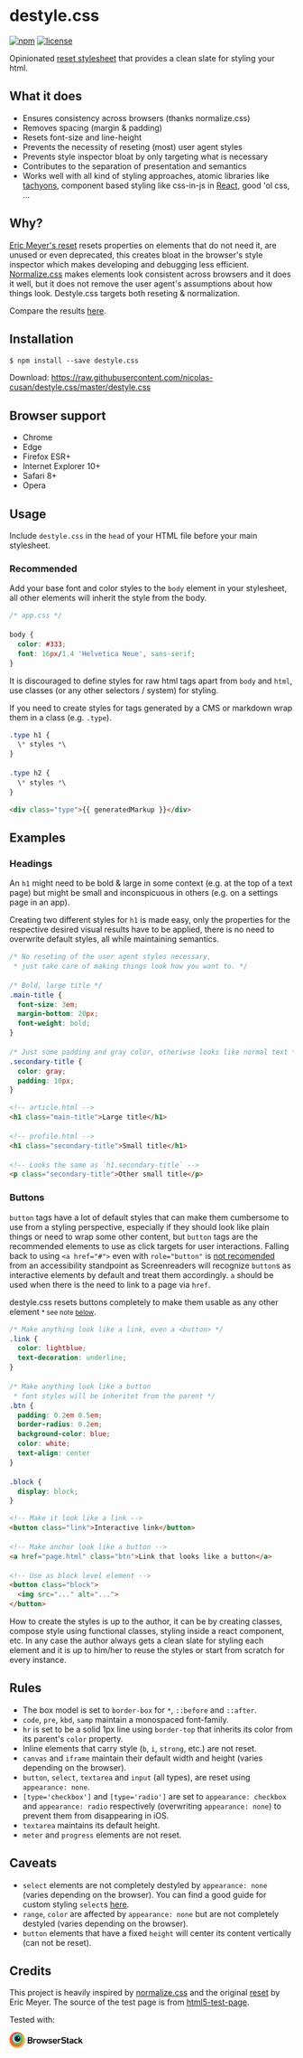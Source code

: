 # destyle.css

[![npm][npm-image]][npm-url] [![license][license-image]][license-url]

Opinionated [reset stylesheet](https://cssreset.com/what-is-a-css-reset/) that provides a clean slate for styling your html.

## What it does

- Ensures consistency across browsers (thanks normalize.css)
- Removes spacing (margin & padding)
- Resets font-size and line-height
- Prevents the necessity of reseting (most) user agent styles
- Prevents style inspector bloat by only targeting what is necessary
- Contributes to the separation of presentation and semantics
- Works well with all kind of styling approaches, atomic libraries like [tachyons](https://tachyons.io/), component based styling like css-in-js in [React](https://reactjs.org), good 'ol css, ...

## Why?

[Eric Meyer's reset](https://meyerweb.com/eric/tools/css/reset/) resets properties on elements that do not need it, are unused or even deprecated, this creates bloat in the browser's style inspector which makes developing and debugging less efficient. [Normalize.css](https://github.com/necolas/normalize.css) makes elements look consistent across browsers and it does it well, but it does not remove the user agent's assumptions about how things look. Destyle.css targets both reseting & normalization.

Compare the results [here](https://nicolas-cusan.github.io/destyle.css/compare.html).

## Installation

```shell
$ npm install --save destyle.css
```

Download: https://raw.githubusercontent.com/nicolas-cusan/destyle.css/master/destyle.css

## Browser support

- Chrome
- Edge
- Firefox ESR+
- Internet Explorer 10+
- Safari 8+
- Opera

## Usage

Include `destyle.css` in the `head` of your HTML file before your main stylesheet.

### Recommended

Add your base font and color styles to the `body` element in your stylesheet, all other elements will inherit the style from the body.

```css
/* app.css */

body {
  color: #333;
  font: 16px/1.4 'Helvetica Neue', sans-serif;
}
```

It is discouraged to define styles for raw html tags apart from `body` and `html`, use classes (or any other selectors / system) for styling.

If you need to create styles for tags generated by a CMS or markdown wrap them in a class (e.g. `.type`).

```css
.type h1 {
  \* styles *\
}

.type h2 {
  \* styles *\
}
```

```html
<div class="type">{{ generatedMarkup }}</div>
```

## Examples

### Headings

An `h1` might need to be bold & large in some context (e.g. at the top of a text page) but might be small and inconspicuous in others (e.g. on a settings page in an app).

Creating two different styles for `h1` is made easy, only the properties for the respective desired visual results have to be applied, there is no need to overwrite default styles, all while maintaining semantics.

```css
/* No reseting of the user agent styles necessary,
 * just take care of making things look how you want to. */

/* Bold, large title */
.main-title {
  font-size: 3em;
  margin-bottom: 20px;
  font-weight: bold;
}

/* Just some padding and gray color, otheriwse looks like normal text */
.secondary-title {
  color: gray;
  padding: 10px;
}
```

```html
<!-- article.html -->
<h1 class="main-title">Large title</h1>

<!-- profile.html -->
<h1 class="secondary-title">Small title</h1>

<!-- Looks the same as `h1.secondary-title` -->
<p class="secondary-title">Other small title</p>
```

### Buttons

`button` tags have a lot of default styles that can make them cumbersome to use from a styling perspective, especially if they should look like plain things or need to wrap some other content, but `button` tags are the recommended elements to use as click targets for user interactions. Falling back to using `<a href="#">` even with `role="button"` is [not recomended](https://developer.mozilla.org/en-US/docs/Web/Accessibility/ARIA/Roles/button_role) from an accessibility standpoint as Screenreaders will recognize `button`s as interactive elements by default and treat them accordingly. `a` should be used when there is the need to link to a page via `href`.

destyle.css resets buttons completely to make them usable as any other element <small>* see note [below](#caveats)</small>.

```css
/* Make anything look like a link, even a <button> */
.link {
  color: lightblue;
  text-decoration: underline;
}

/* Make anything look like a button
 * font styles will be inheritet from the parent */
.btn {
  padding: 0.2em 0.5em;
  border-radius: 0.2em;
  background-color: blue;
  color: white;
  text-align: center
}

.block {
  display: block;
}
```

```html
<!-- Make it look like a link -->
<button class="link">Interactive link</button>

<!-- Make anchor look like a button -->
<a href="page.html" class="btn">Link that looks like a button</a>

<!-- Use as block level element -->
<button class="block">
  <img src="..." alt="...">
</button>
```

How to create the styles is up to the author, it can be by creating classes, compose style using functional classes, styling inside a react component, etc. In any case the author always gets a clean slate for styling each element and it is up to him/her to reuse the styles or start from scratch for every instance.

## Rules

- The box model is set to `border-box` for `*`, `::before` and `::after`.
- `code`, `pre`, `kbd`, `samp` maintain a monospaced font-family.
- `hr` is set to be a solid 1px line using `border-top` that inherits its color from its parent's `color` property.
- Inline elements that carry style (`b`, `i`, `strong`, etc.) are not reset.
- `canvas` and `iframe` maintain their default width and height (varies depending on the browser).
- `button`, `select`, `textarea` and `input` (all types), are reset using `appearance: none`.
- `[type='checkbox']` and `[type='radio']` are set to `appearance: checkbox` and `appearance: radio` respectively (overwriting `appearance: none`) to prevent them from disappearing in iOS.
- `textarea` maintains its default height.
- `meter` and `progress` elements are not reset.

## Caveats

- `select` elements are not completely destyled by `appearance: none` (varies depending on the browser). You can find a good guide for custom styling `select`s [here](https://www.filamentgroup.com/lab/select-css.html).
- `range`, `color` are affected by `appearance: none` but are not completely destyled (varies depending on the browser).
- `button` elements that have a fixed `height` will center its content vertically (can not be reset).

## Credits

This project is heavily inspired by [normalize.css](https://github.com/necolas/normalize.css) and the original [reset](https://meyerweb.com/eric/tools/css/reset/) by Eric Meyer. The source of the test page is from [html5-test-page](https://github.com/cbracco/html5-test-page).

Tested with:

<a href="https://www.browserstack.com">
  <img src="assets/Browserstack-logo.svg?sanitize=false" alt="browserstack" width="130">
</a>

[license-image]: https://img.shields.io/npm/l/destyle.css.svg?style=flat-square
[license-url]: LICENSE
[npm-image]: https://img.shields.io/npm/v/destyle.css.svg?style=flat-square
[npm-url]: https://www.npmjs.com/package/destyle.css
